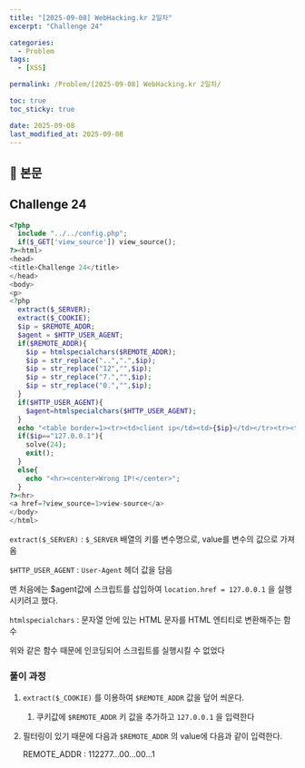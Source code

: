 ```yaml
---
title: "[2025-09-08] WebHacking.kr 2일차"
excerpt: "Challenge 24"

categories:
  - Problem
tags:
  - [XSS]

permalink: /Problem/[2025-09-08] WebHacking.kr 2일차/

toc: true
toc_sticky: true

date: 2025-09-08
last_modified_at: 2025-09-08
---
```


## 🦥 본문

## Challenge 24

```php
<?php
  include "../../config.php";
  if($_GET['view_source']) view_source();
?><html>
<head>
<title>Challenge 24</title>
</head>
<body>
<p>
<?php
  extract($_SERVER);
  extract($_COOKIE);
  $ip = $REMOTE_ADDR;
  $agent = $HTTP_USER_AGENT;
  if($REMOTE_ADDR){
    $ip = htmlspecialchars($REMOTE_ADDR);
    $ip = str_replace("..",".",$ip);
    $ip = str_replace("12","",$ip);
    $ip = str_replace("7.","",$ip);
    $ip = str_replace("0.","",$ip);
  }
  if($HTTP_USER_AGENT){
    $agent=htmlspecialchars($HTTP_USER_AGENT);
  }
  echo "<table border=1><tr><td>client ip</td><td>{$ip}</td></tr><tr><td>agent</td><td>{$agent}</td></tr></table>";
  if($ip=="127.0.0.1"){
    solve(24);
    exit();
  }
  else{
    echo "<hr><center>Wrong IP!</center>";
  }
?><hr>
<a href=?view_source=1>view-source</a>
</body>
</html>
```

`extract($_SERVER)` : `$_SERVER` 배열의 키를 변수명으로, value를 변수의 값으로 가져옴

`$HTTP_USER_AGENT` : `User-Agent` 헤더 값을 담음

맨 처음에는 $agent값에 스크립트를 삽입하여 `location.href = 127.0.0.1` 을 실행시키려고 했다. 

`htmlspecialchars` : 문자열 안에 있는 HTML 문자를 HTML 엔티티로 변환해주는 함수

위와 같은 함수 때문에 인코딩되어 스크립트를 실행시킬 수 없었다

### 풀이 과정

1. `extract($_COOKIE)` 를 이용하여 `$REMOTE_ADDR` 값을 덮어 씌운다.
    1. 쿠키값에 `$REMOTE_ADDR` 키 값을 추가하고 `127.0.0.1` 을 입력한다
2. 필터링이 있기 때문에 다음과 `$REMOTE_ADDR` 의 value에 다음과 같이 입력한다. 
    
    REMOTE_ADDR : 112277...00...00...1
